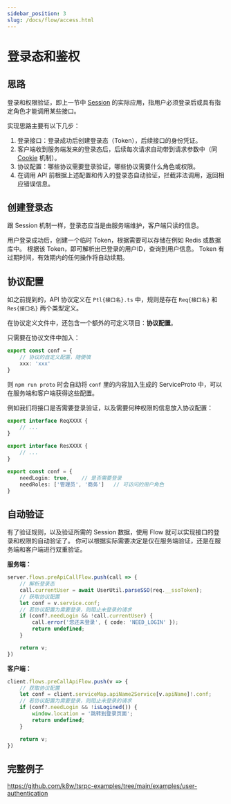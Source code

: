 ```yaml
---
sidebar_position: 3
slug: /docs/flow/access.html
---
```


# 登录态和鉴权

## 思路

登录和权限验证，即上一节中 [Session](session-and-cookie.html) 的实际应用，指用户必须登录后或具有指定角色才能调用某些接口。

实现思路主要有以下几步：
1. 登录接口：登录成功后创建登录态（Token），后续接口的身份凭证。
2. 客户端收到服务端发来的登录态后，后续每次请求自动带到请求参数中（同 [Cookie](session-and-cookie.html) 机制）。
3. 协议配置：哪些协议需要登录验证，哪些协议需要什么角色或权限。
4. 在调用 API 前根据上述配置和传入的登录态自动验证，拦截非法调用，返回相应错误信息。

## 创建登录态

跟 Session 机制一样，登录态应当是由服务端维护，客户端只读的信息。

用户登录成功后，创建一个临时 Token，根据需要可以存储在例如 Redis 或数据库中。
根据该 Token，即可解析出已登录的用户ID，查询到用户信息。
Token 有过期时间，有效期内的任何操作将自动续期。

## 协议配置

如之前提到的，API 协议定义在 `Ptl{接口名}.ts` 中，规则是存在 `Req{接口名}` 和 `Res{接口名}` 两个类型定义。

在协议定义文件中，还包含一个额外的可定义项目：**协议配置**。

只需要在协议文件中加入：
```ts
export const conf = {
    // 协议的自定义配置，随便填
    xxx: 'xxx'
}
```

则 `npm run proto` 时会自动将 `conf` 里的内容加入生成的 ServiceProto 中，可以在服务端和客户端获得这些配置。

例如我们将接口是否需要登录验证，以及需要何种权限的信息放入协议配置：

```ts
export interface ReqXXXX {
    // ...
}

export interface ResXXXX {
    // ...
}

export const conf = {
    needLogin: true,    // 是否需要登录
    needRoles: ['管理员', '商务']   // 可访问的用户角色
}
```

## 自动验证

有了验证规则，以及验证所需的 Session 数据，使用 Flow 就可以实现接口的登录和权限的自动验证了。
你可以根据实际需要决定是仅在服务端验证，还是在服务端和客户端进行双重验证。

**服务端：**

```ts
server.flows.preApiCallFlow.push(call => {
    // 解析登录态
    call.currentUser = await UserUtil.parseSSO(req.__ssoToken);
    // 获取协议配置
    let conf = v.service.conf;
    // 若协议配置为需要登录，则阻止未登录的请求
    if (conf?.needLogin && !call.currentUser) {
        call.error('您还未登录', { code: 'NEED_LOGIN' });
        return undefined;
    }

    return v;
})
```

**客户端：**
```ts
client.flows.preCallApiFlow.push(v => {
    // 获取协议配置
    let conf = client.serviceMap.apiName2Service[v.apiName]!.conf;
    // 若协议配置为需要登录，则阻止未登录的请求
    if (conf?.needLogin && !isLogined()) {
        window.location = '跳转到登录页面';
        return undefined;
    }

    return v;
})
```

## 完整例子
https://github.com/k8w/tsrpc-examples/tree/main/examples/user-authentication